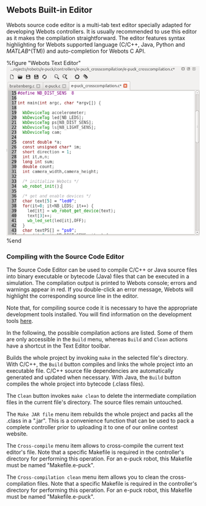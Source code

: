## Webots Built-in Editor

Webots source code editor is a multi-tab text editor specially adapted for
developing Webots controllers. It is usually recommended to use this editor as
it makes the compilation straightforward. The editor features syntax
highlighting for Webots supported language (C/C++, Java, Python and
*MATLAB*^(TM)) and auto-completion for Webots C API.

%figure "Webots Text Editor"
![Webots Text Editor](png/text_editor.png)
%end

### Compiling with the Source Code Editor

The Source Code Editor can be used to compile C/C++ or Java source files into
binary executable or bytecode (Java) files that can be executed in a simulation.
The compilation output is printed to Webots console; errors and warnings appear
in red. If you double-click an error message, Webots will highlight the
corresponding source line in the editor.

Note that, for compiling source code it is necessary to have the appropriate
development tools installed. You will find information on the development tools
[here](guide/language-setup.md#language-setup).

In the following, the possible compilation actions are listed. Some of them are
only accessible in the `Build` menu, whereas `Build` and `Clean` actions have a
shortcut in the Text Editor toolbar.

Builds the whole project by invoking `make` in the selected file's directory.
With C/C++, the `Build` button compiles and links the whole project into an
executable file. C/C++ source file dependencies are automatically generated and
updated when necessary. With Java, the `Build` button compiles the whole project
into bytecode (.class files).

The `Clean` button invokes `make clean` to delete the intermediate compilation
files in the current file's directory. The source files remain untouched.

The `Make JAR file` menu item rebuilds the whole project and packs all the
.class in a ".jar". This is a convenience function that can be used to pack a
complete controller prior to uploading it to one of our online contest website.

The `Cross-compile` menu item allows to cross-compile the current text editor's
file. Note that a specific Makefile is required in the controller's directory
for performing this operation. For an e-puck robot, this Makefile must be named
"Makefile.e-puck".

The `Cross-compilation clean` menu item allows you to clean the cross-
compilation files. Note that a specific Makefile is required in the controller's
directory for performing this operation. For an e-puck robot, this Makefile must
be named "Makefile.e-puck".

